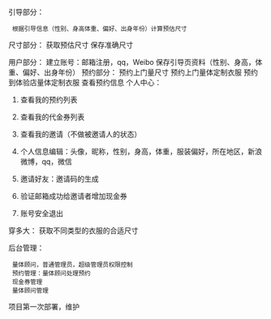
引导部分：

     根据引导信息（性别、身高体重、偏好、出身年份）计算预估尺寸
尺寸部分：
     获取预估尺寸
     保存准确尺寸


用户部分：
     建立账号：邮箱注册，qq，Weibo
     保存引导页资料（性别、身高，体重、偏好、出身年份）
预约部分：
     预约上门量尺寸
     预约上门量体定制衣服
     预约到体验店量体定制衣服
     查看预约信息
个人中心：


  1. 查看我的预约列表

  2. 查看我的代金券列表

  3. 查看我的邀请（不做被邀请人的状态）

  4. 个人信息编辑：头像，昵称，性别，身高，体重，服装偏好，所在地区，新浪微博，qq，微信

  5. 邀请好友：邀请码的生成

  6. 验证邮箱成功给邀请者增加现金券

  7. 账号安全退出

穿多大：
     获取不同类型的衣服的合适尺寸


后台管理：

     量体顾问，普通管理员，超级管理员权限控制
     预约管理：量体顾问处理预约
     现金券管理
     量体顾问管理

项目第一次部署，维护
